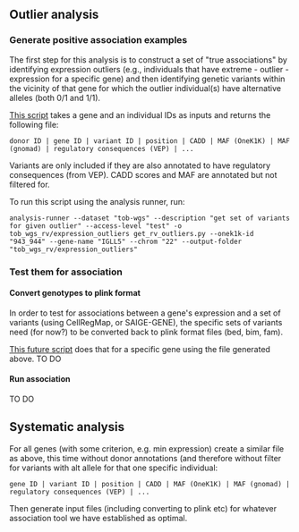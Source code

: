 ## Outlier analysis

### Generate positive association examples
The first step for this analysis is to construct a set of "true associations" by identifying expression outliers (e.g., individuals that have extreme - outlier - expression for a specific gene) and then identifying genetic variants within the vicinity of that gene for which the outlier individual(s) have alternative alleles (both 0/1 and 1/1).

[This script](../rv_expression_association/get_rv_outliers.py) takes a gene and an individual IDs as inputs and returns the following file:

```donor ID | gene ID | variant ID | position | CADD | MAF (OneK1K) | MAF (gnomad) | regulatory consequences (VEP) | ...```

Variants are only included if they are also annotated to have regulatory consequences (from VEP).
CADD scores and MAF are annotated but not filtered for.

To run this script using the analysis runner, run:
```
analysis-runner --dataset "tob-wgs" --description "get set of variants for given outlier" --access-level "test" -o tob_wgs_rv/expression_outliers get_rv_outliers.py --onek1k-id "943_944" --gene-name "IGLL5" --chrom "22" --output-folder "tob_wgs_rv/expression_outliers"
```

### Test them for association

#### Convert genotypes to plink format
In order to test for associations between a gene's expression and a set of variants (using CellRegMap, or SAIGE-GENE), the specific sets of variants need (for now?) to be converted back to plink format files (bed, bim, fam).

[This future script]() does that for a specific gene using the file generated above.
TO DO

#### Run association 
TO DO

## Systematic analysis

For all genes (with some criterion, e.g. min expression) create a similar file as above, this time without donor annotations (and therefore without filter for variants with alt allele for that one specific individual:

```gene ID | variant ID | position | CADD | MAF (OneK1K) | MAF (gnomad) | regulatory consequences (VEP) | ...```

Then generate input files (including converting to plink etc) for whatever association tool we have established as optimal.
